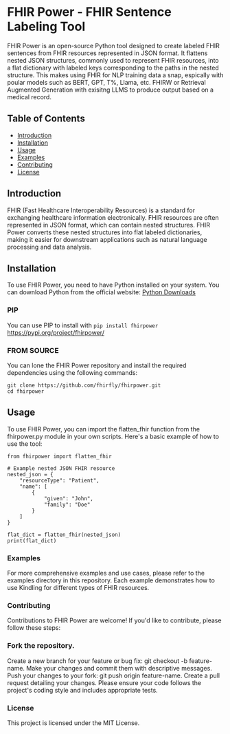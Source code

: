 
# FHIR Power - FHIR Sentence Labeling Tool

FHIR Power is an open-source Python tool designed to create labeled FHIR sentences from FHIR resources represented in JSON format. It flattens nested JSON structures, commonly used to represent FHIR resources, into a flat dictionary with labeled keys corresponding to the paths in the nested structure.  This makes using FHIR for NLP training data a snap, espically with poular models such as BERT, GPT, T%, Llama, etc.  FHIRW or Retrieval Augmented Generation with exisitng LLMS to produce output based on a medical record.  

## Table of Contents

- [Introduction](#introduction)
- [Installation](#installation)
- [Usage](#usage)
- [Examples](#examples)
- [Contributing](#contributing)
- [License](#license)

## Introduction

FHIR (Fast Healthcare Interoperability Resources) is a standard for exchanging healthcare information electronically. FHIR resources are often represented in JSON format, which can contain nested structures. FHIR Power converts these nested structures into flat labeled dictionaries, making it easier for downstream applications such as natural language processing and data analysis.

## Installation

To use FHIR Power, you need to have Python installed on your system. You can download Python from the official website: [Python Downloads](https://www.python.org/downloads/)

### PIP
You can use PIP to install with ```pip install fhirpower```
https://pypi.org/project/fhirpower/

### FROM SOURCE
You can lone the FHIR Power repository and install the required dependencies using the following commands:
```
git clone https://github.com/fhirfly/fhirpower.git
cd fhirpower
```
## Usage
To use FHIR Power, you can import the flatten_fhir function from the fhirpower.py module in your own scripts. Here's a basic example of how to use the tool:
```
from fhirpower import flatten_fhir

# Example nested JSON FHIR resource
nested_json = {
    "resourceType": "Patient",
    "name": [
        {
            "given": "John",
            "family": "Doe"
        }
    ]
}

flat_dict = flatten_fhir(nested_json)
print(flat_dict)
```

### Examples
For more comprehensive examples and use cases, please refer to the examples directory in this repository. Each example demonstrates how to use Kindling for different types of FHIR resources.

### Contributing
Contributions to FHIR Power are welcome! If you'd like to contribute, please follow these steps:

### Fork the repository.
Create a new branch for your feature or bug fix: git checkout -b feature-name.
Make your changes and commit them with descriptive messages.
Push your changes to your fork: git push origin feature-name.
Create a pull request detailing your changes.
Please ensure your code follows the project's coding style and includes appropriate tests.

### License
This project is licensed under the MIT License.
